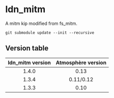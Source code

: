 # ldn_mitm

A mitm kip modified from fs_mitm.

```
git submodule update --init --recursive
```

## Version table

| ldn_mitm version | Atmosphère version |
| :--------------: | :----------------: |
| 1.4.0            | 0.13               |
| 1.3.4            | 0.11/0.12          |
| 1.3.3            | 0.10               |
